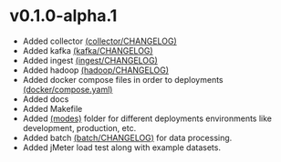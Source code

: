 # v0.1.0-alpha.1
- Added collector [(collector/CHANGELOG)](src/collector/CHANGELOG.md)
- Added kafka [(kafka/CHANGELOG)](src/kafka/CHANGELOG.md)
- Added ingest [(ingest/CHANGELOG)](src/ingest/CHANGELOG.md)
- Added hadoop [(hadoop/CHANGELOG)](src/hadoop/CHANGELOG.md)
- Added docker compose files in order to deployments [(docker/compose.yaml)](/services/clickstream/docker/compose.yaml)
- Added docs
- Added Makefile
- Added [(modes)](docker/modes/) folder for different deployments environments like development, production, etc.
- Added batch [(batch/CHANGELOG)](src/batch/CHANGELOG.md) for data processing.
- Added jMeter load test along with example datasets.
